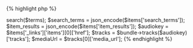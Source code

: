 {% highlight php %}
<?php

require '../vendor/autoload.php';

$bundle = new Clarify\Bundle($apikey);
$items = $bundle->search($terms);

$search_terms = json_encode($items['search_terms']);
$item_results = json_encode($items['item_results']);

$audiokey = $items['_links']['items'][0]['href'];
$tracks = $bundle->tracks($audiokey)['tracks'];
$mediaUrl = $tracks[0]['media_url'];
{% endhighlight %}